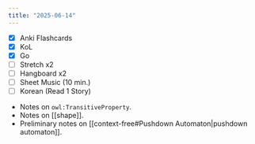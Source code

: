```yaml
---
title: "2025-06-14"
---
```


- [x] Anki Flashcards
- [x] KoL
- [x] Go
- [ ] Stretch x2
- [ ] Hangboard x2
- [ ] Sheet Music (10 min.)
- [ ] Korean (Read 1 Story)

* Notes on `owl:TransitiveProperty`.
* Notes on [[shape]].
* Preliminary notes on [[context-free#Pushdown Automaton|pushdown automaton]].
